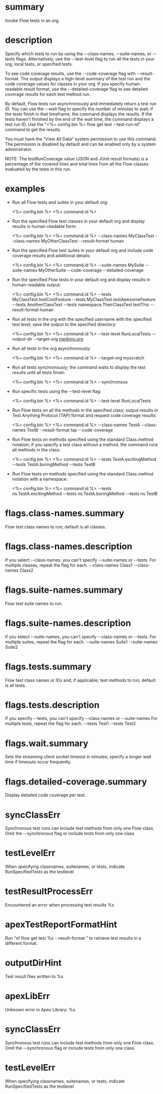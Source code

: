 # summary

Invoke Flow tests in an org.

# description

Specify which tests to run by using the --class-names, --suite-names, or --tests flags. Alternatively, use the --test-level flag to run all the tests in your org, local tests, or specified tests.

To see code coverage results, use the --code-coverage flag with --result-format. The output displays a high-level summary of the test run and the code coverage values for classes in your org. If you specify human-readable result format, use the --detailed-coverage flag to see detailed coverage results for each test method run.

By default, Flow tests run asynchronously and immediately return a test run ID. You can use the --wait flag to specify the number of minutes to wait; if the tests finish in that timeframe, the command displays the results. If the tests haven't finished by the end of the wait time, the command displays a test run ID. Use the "<%= config.bin %> flow get test --test-run-id" command to get the results.

You must have the "View All Data" system permission to use this command. The permission is disabled by default and can be enabled only by a system administrator.

NOTE: The testRunCoverage value (JSON and JUnit result formats) is a percentage of the covered lines and total lines from all the Flow classes evaluated by the tests in this run.

# examples

- Run all Flow tests and suites in your default org:

  <%= config.bin %> <%= command.id %>

- Run the specified Flow test classes in your default org and display results in human-readable form:

  <%= config.bin %> <%= command.id %> --class-names MyClassTest --class-names MyOtherClassTest --result-format human

- Run the specified Flow test suites in your default org and include code coverage results and additional details:

  <%= config.bin %> <%= command.id %> --suite-names MySuite --suite-names MyOtherSuite --code-coverage --detailed-coverage

- Run the specified Flow tests in your default org and display results in human-readable output:

  <%= config.bin %> <%= command.id %> --tests MyClassTest.testCoolFeature --tests MyClassTest.testAwesomeFeature --tests AnotherClassTest --tests namespace.TheirClassTest.testThis --result-format human

- Run all tests in the org with the specified username with the specified test level; save the output to the specified directory:

  <%= config.bin %> <%= command.id %> --test-level RunLocalTests --output-dir <path to outputdir> --target-org me@my.org

- Run all tests in the org asynchronously:

  <%= config.bin %> <%= command.id %> --target-org myscratch

- Run all tests synchronously; the command waits to display the test results until all tests finish:

  <%= config.bin %> <%= command.id %> --synchronous

- Run specific tests using the --test-level flag:

  <%= config.bin %> <%= command.id %> --test-level RunLocalTests

- Run Flow tests on all the methods in the specified class; output results in Test Anything Protocol (TAP) format and request code coverage results:

  <%= config.bin %> <%= command.id %> --class-names TestA --class-names TestB --result-format tap --code-coverage

- Run Flow tests on methods specified using the standard Class.method notation; if you specify a test class without a method, the command runs all methods in the class:

  <%= config.bin %> <%= command.id %> --tests TestA.excitingMethod --tests TestA.boringMethod --tests TestB

- Run Flow tests on methods specified using the standard Class.method notation with a namespace:

  <%= config.bin %> <%= command.id %> --tests ns.TestA.excitingMethod --tests ns.TestA.boringMethod --tests ns.TestB

# flags.class-names.summary

Flow test class names to run; default is all classes.

# flags.class-names.description

If you select --class-names, you can't specify --suite-names or --tests.
For multiple classes, repeat the flag for each.
--class-names Class1 --class-names Class2

# flags.suite-names.summary

Flow test suite names to run.

# flags.suite-names.description

If you select --suite-names, you can't specify --class-names or --tests.
For multiple suites, repeat the flag for each.
--suite-names Suite1 --suite-names Suite2

# flags.tests.summary

Flow test class names or IDs and, if applicable, test methods to run; default is all tests.

# flags.tests.description

If you specify --tests, you can't specify --class-names or --suite-names
For multiple tests, repeat the flag for each.
--tests Test1 --tests Test2

# flags.wait.summary

Sets the streaming client socket timeout in minutes; specify a longer wait time if timeouts occur frequently.

# flags.detailed-coverage.summary

Display detailed code coverage per test.

# syncClassErr

Synchronous test runs can include test methods from only one Flow class. Omit the --synchronous flag or include tests from only one class

# testLevelErr

When specifying classnames, suitenames, or tests, indicate RunSpecifiedTests as the testlevel

# testResultProcessErr

Encountered an error when processing test results
%s

# apexTestReportFormatHint

Run "sf flow get test %s --result-format <format>" to retrieve test results in a different format.

# outputDirHint

Test result files written to %s

# apexLibErr

Unknown error in Apex Library: %s

# syncClassErr

Synchronous test runs can include test methods from only one Flow class. Omit the --synchronous flag or include tests from only one class

# testLevelErr

When specifying classnames, suitenames, or tests, indicate RunSpecifiedTests as the testlevel
